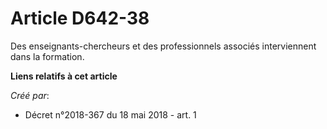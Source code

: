 # Article D642-38

Des enseignants-chercheurs et des professionnels associés interviennent dans la formation.

**Liens relatifs à cet article**

_Créé par_:

  - Décret n°2018-367 du 18 mai 2018 - art. 1
